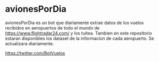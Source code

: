 # avionesPorDia
avionesPorDia es un bot que diariamente extrae datos de los vuelos recibidos en aeropuertos de todo el mundo de https://www.flightradar24.com/ y los tuitea. Tambien en este repositorio estaran disponibles los dataset de la informacion de cada aeropuerto. Se actualizara diariamente. 


https://twitter.com/BotVuelos
